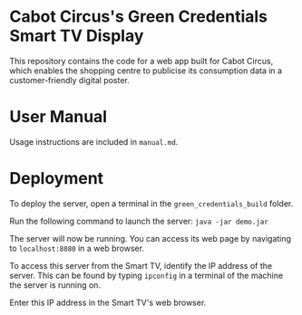 # Cabot Circus's Green Credentials Smart TV Display

This repository contains the code for a web app built for Cabot Circus, which enables the shopping centre to publicise its consumption data in a customer-friendly digital poster.

# User Manual
Usage instructions are included in ``manual.md``.

# Deployment
To deploy the server, open a terminal in the ``green_credentials_build`` folder.

Run the following command to launch the server:
``java -jar demo.jar``

The server will now be running. You can access its web page by navigating to ``localhost:8080`` in a web browser.

To access this server from the Smart TV, identify the IP address of the server. This can be found by typing ``ipconfig`` in a terminal of the machine the server is running on.

Enter this IP address in the Smart TV's web browser.
